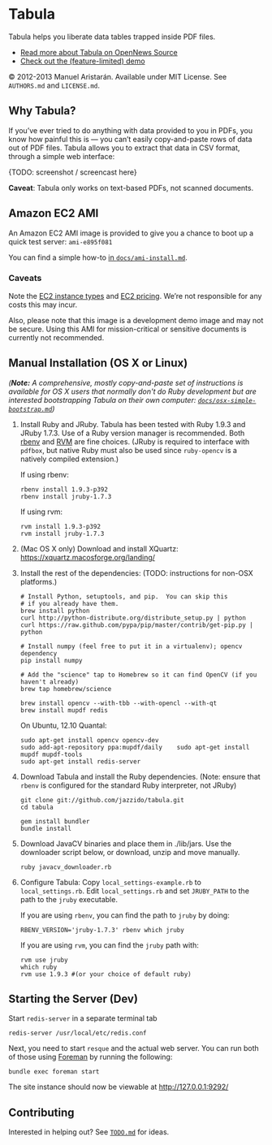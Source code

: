 # Tabula

Tabula helps you liberate data tables trapped inside PDF files.

* [Read more about Tabula on OpenNews Source](http://source.mozillaopennews.org/en-US/articles/introducing-tabula/)
* [Check out the (feature-limited) demo](http://tabula.nerdpower.org/)

© 2012-2013 Manuel Aristarán. Available under MIT License. See `AUTHORS.md`
and `LICENSE.md`.

## Why Tabula?

If you’ve ever tried to do anything with data provided to you in PDFs, you
know how painful this is — you can’t easily copy-and-paste rows of data out 
of PDF files. Tabula allows you to extract that data in CSV format, through
a simple web interface:

{TODO: screenshot / screencast here}

**Caveat**: Tabula only works on text-based PDFs, not scanned documents.

## Amazon EC2 AMI

An Amazon EC2 AMI image is provided to give you a chance to boot up a quick test server: `ami-e895f081`

You can find a simple how-to [in `docs/ami-install.md`](docs/ami-install.md).

### Caveats

Note the [EC2 instance types](https://aws.amazon.com/ec2/instance-types/)
and [EC2 pricing](https://aws.amazon.com/ec2/pricing/). We’re not responsible
for any costs this may incur.

Also, please note that this image is a development demo image and may not be
secure. Using this AMI for mission-critical or sensitive documents is currently
not recommended.

## Manual Installation (OS X or Linux)

<i>(<b>Note:</b> A comprehensive, mostly copy-and-paste set of instructions is available for
OS X users that normally don't do Ruby development but are interested bootstrapping
Tabula on their own computer: [`docs/osx-simple-bootstrap.md`](docs/osx-simple-bootstrap.md))</i>

1. Install Ruby and JRuby. Tabula has been tested with Ruby 1.9.3 and JRuby 1.7.3. 
   Use of a Ruby version manager is recommended. Both [rbenv][rbenv] and [RVM][rvm] 
   are fine choices. (JRuby is required to interface with `pdfbox`, but native Ruby 
   must also be used since `ruby-opencv` is a natively compiled extension.)

   [rbenv]:https://github.com/sstephenson/rbenv/
   [rvm]:https://rvm.io

   If using rbenv:
   ~~~
   rbenv install 1.9.3-p392
   rbenv install jruby-1.7.3
   ~~~

   If using rvm:
   ~~~
   rvm install 1.9.3-p392
   rvm install jruby-1.7.3
   ~~~

2. (Mac OS X only) Download and install XQuartz: https://xquartz.macosforge.org/landing/

3. Install the rest of the dependencies: (TODO: instructions for non-OSX platforms.)

    ~~~
    # Install Python, setuptools, and pip.  You can skip this
    # if you already have them.
    brew install python
    curl http://python-distribute.org/distribute_setup.py | python
    curl https://raw.github.com/pypa/pip/master/contrib/get-pip.py | python

    # Install numpy (feel free to put it in a virtualenv); opencv dependency
    pip install numpy

    # Add the "science" tap to Homebrew so it can find OpenCV (if you haven't already)
    brew tap homebrew/science

    brew install opencv --with-tbb --with-opencl --with-qt
    brew install mupdf redis
    ~~~

    On Ubuntu, 12.10 Quantal:

    ~~~
    sudo apt-get install opencv opencv-dev
    sudo add-apt-repository ppa:mupdf/daily    sudo apt-get install mupdf mupdf-tools
    sudo apt-get install redis-server
    ~~~

4. Download Tabula and install the Ruby dependencies. (Note: ensure that
   `rbenv` is configured for the standard Ruby interpreter, not JRuby)

    ~~~
    git clone git://github.com/jazzido/tabula.git
    cd tabula

    gem install bundler
    bundle install
    ~~~

5. Download JavaCV binaries and place them in ./lib/jars. Use the downloader script below, or download, unzip and move manually.

   ~~~
   ruby javacv_downloader.rb
   ~~~

6. Configure Tabula: Copy `local_settings-example.rb`  to `local_settings.rb`.
   Edit `local_settings.rb` and set `JRUBY_PATH` to the path to the `jruby`
   executable.

   If you are using `rbenv`, you can find the path to `jruby` by doing:

   ~~~
   RBENV_VERSION='jruby-1.7.3' rbenv which jruby
   ~~~

   If you are using `rvm`, you can find the `jruby` path with:

   ~~~
   rvm use jruby
   which ruby
   rvm use 1.9.3 #(or your choice of default ruby)
   ~~~

## Starting the Server (Dev)

Start `redis-server` in a separate terminal tab

    redis-server /usr/local/etc/redis.conf

Next, you need to start `resque` and the actual web server.  You can run both
of those using [Foreman](http://ddollar.github.com/foreman/) by running the
following:

    bundle exec foreman start

The site instance should now be viewable at http://127.0.0.1:9292/

## Contributing

Interested in helping out? See [`TODO.md`](TODO.md) for ideas.
